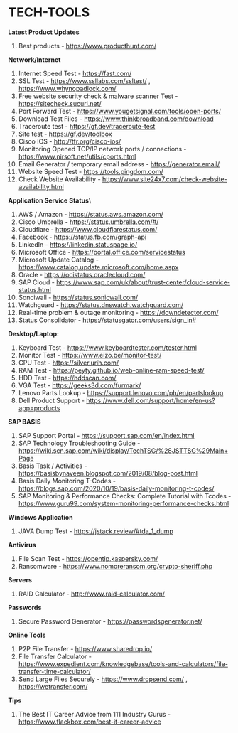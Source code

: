 # TECH-TOOLS

**Latest Product Updates**
1. Best products - https://www.producthunt.com/

**Network/Internet**
1. Internet Speed Test - https://fast.com/
2. SSL Test - https://www.ssllabs.com/ssltest/ , https://www.whynopadlock.com/
3. Free website security check & malware scanner Test - https://sitecheck.sucuri.net/
4. Port Forward Test - https://www.yougetsignal.com/tools/open-ports/
5. Download Test Files - https://www.thinkbroadband.com/download
6. Traceroute test - https://gf.dev/traceroute-test
7. Site test - https://gf.dev/toolbox
8. Cisco IOS - http://tfr.org/cisco-ios/
9. Monitoring Opened TCP/IP network ports / connections - https://www.nirsoft.net/utils/cports.html
10. Email Generator / temporary email address - https://generator.email/
11. Website Speed Test - https://tools.pingdom.com/
12. Check Website Availability - https://www.site24x7.com/check-website-availability.html


**Application Service Status**\
1. AWS / Amazon - https://status.aws.amazon.com/
2. Cisco Umbrella - https://status.umbrella.com/#/
3. Cloudflare - https://www.cloudflarestatus.com/
4. Facebook - https://status.fb.com/graph-api
5. LinkedIn - https://linkedin.statuspage.io/
6. Microsoft Office - https://portal.office.com/servicestatus
7. Microsoft Update Catalog - https://www.catalog.update.microsoft.com/home.aspx
8. Oracle - https://ocistatus.oraclecloud.com/
9. SAP Cloud - https://www.sap.com/uk/about/trust-center/cloud-service-status.html
10. Sonciwall - https://status.sonicwall.com/
11. Watchguard - https://status.dnswatch.watchguard.com/
12. Real-time problem & outage monitoring - https://downdetector.com/
13. Status Consolidator - https://statusgator.com/users/sign_in#


**Desktop/Laptop:**
1. Keyboard Test - https://www.keyboardtester.com/tester.html
2. Monitor Test - https://www.eizo.be/monitor-test/
3. CPU Test - https://silver.urih.com/
4. RAM Test - https://peyty.github.io/web-online-ram-speed-test/
5. HDD Test - https://hddscan.com/
6. VGA Test - https://geeks3d.com/furmark/
7. Lenovo Parts Lookup - https://support.lenovo.com/ph/en/partslookup
8. Dell Product Support - https://www.dell.com/support/home/en-us?app=products

**SAP BASIS**
1. SAP Support Portal - https://support.sap.com/en/index.html
2. SAP Technology Troubleshooting Guide - https://wiki.scn.sap.com/wiki/display/TechTSG/%28JSTTSG%29Main+Page
3. Basis Task / Activities - https://basisbynaveen.blogspot.com/2019/08/blog-post.html
4. Basis Daily Monitoring T-Codes - https://blogs.sap.com/2020/10/19/basis-daily-monitoring-t-codes/
5. SAP Monitoring & Performance Checks: Complete Tutorial with Tcodes - https://www.guru99.com/system-monitoring-performance-checks.html

**Windows Application**
1. JAVA Dump Test - https://jstack.review/#tda_1_dump

**Antivirus**
1. File Scan Test - https://opentip.kaspersky.com/
2. Ransomware - https://www.nomoreransom.org/crypto-sheriff.php

**Servers**
1. RAID Calculator - http://www.raid-calculator.com/

**Passwords**
1. Secure Password Generator - https://passwordsgenerator.net/

**Online Tools**
1.  P2P File Transfer - https://www.sharedrop.io/
2.  File Transfer Calculator - https://www.expedient.com/knowledgebase/tools-and-calculators/file-transfer-time-calculator/
3.  Send Large Files Securely - https://www.dropsend.com/ , https://wetransfer.com/

**Tips**
1. The Best IT Career Advice from 111 Industry Gurus - https://www.flackbox.com/best-it-career-advice
